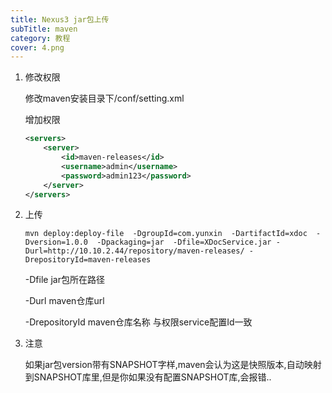 ```yaml
---
title: Nexus3 jar包上传
subTitle: maven
category: 教程
cover: 4.png
---
```


1. 修改权限

   修改maven安装目录下/conf/setting.xml

   增加权限

   ```xml
   <servers>
       <server>
           <id>maven-releases</id>
           <username>admin</username>
           <password>admin123</password>
       </server>
   </servers>
   ```


2. 上传

   ```shell
   mvn deploy:deploy-file  -DgroupId=com.yunxin  -DartifactId=xdoc  -Dversion=1.0.0  -Dpackaging=jar  -Dfile=XDocService.jar -Durl=http://10.10.2.44/repository/maven-releases/ -DrepositoryId=maven-releases
   ```

   -Dfile jar包所在路径

   -Durl   maven仓库url

   -DrepositoryId  maven仓库名称 与权限service配置Id一致 

3. 注意

   如果jar包version带有SNAPSHOT字样,maven会认为这是快照版本,自动映射到SNAPSHOT库里,但是你如果没有配置SNAPSHOT库,会报错.. 